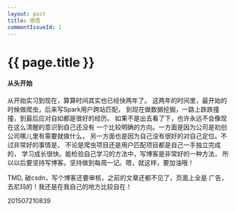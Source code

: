 ```yaml
---
layout: post
title: 感悟
commentIssueId: 1
---
```


{{ page.title }}
================

#### 从头开始

从开始实习到现在，算算时间其实也已经快两年了。
这两年的时间里，最开始的时候做爬虫，后来写Spark用户跨站匹配，
到现在做数据挖掘，一路上跌跌撞撞，到最后应对自如都是很好的经历。
如果不是出去看了下，也许永远不会像现在这么清醒的意识到自己还没有
一个比较明确的方向。一方面是因为公司是初创公司哪儿里有需要就做什么，
另一方面也是因为自己没有很好的对自己定位。不过非常好的事情是，
不论是爬虫项目还是用户匹配项目都是自己一手独立完成的，
学习成长很快。能检验自己学习的方法中，写博客是非常好的一种方法，
所以以后要坚持写博客。坚持做到每周一记。嗯，就这样，要加油哦！

TMD, 破csdn，写个博客还要审核，之前的文章还都不见了，页面上全是
广告，去尼玛的！我还是在我自己的地方比较自在！

201507210839
